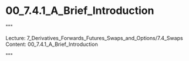 # 00_7.4.1_A_Brief_Introduction

"""

Lecture: 7_Derivatives_Forwards_Futures_Swaps_and_Options/7.4_Swaps
Content: 00_7.4.1_A_Brief_Introduction

"""

